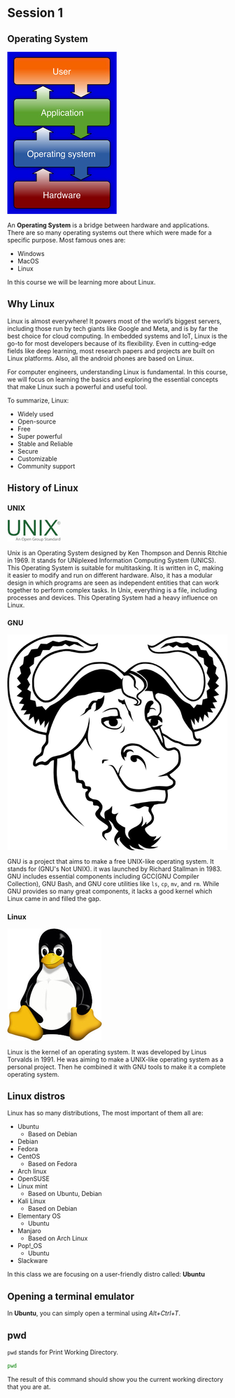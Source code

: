 # Session 1

## Operating System

![OS hierarchy](figures/OS_hierarchy.jpg)

An **Operating System** is a bridge between hardware
and applications.
There are so many operating systems out there which were
made for a specific purpose.
Most famous ones are:
* Windows
* MacOS
* Linux

In this course we will be learning more
about Linux.

## Why Linux

Linux is almost everywhere!
It powers most of the world’s biggest servers,
including those run by tech giants like Google and Meta,
and is by far the best choice for cloud computing.
In embedded systems and IoT, Linux is the go-to for most
developers because of its flexibility.
Even in cutting-edge fields like deep learning,
most research papers and projects are built on Linux platforms.
Also, all the android phones are based on Linux.

For computer engineers, understanding Linux is fundamental.
In this course, we will focus on learning the basics and
exploring the essential concepts that make Linux such a
powerful and useful tool.

To summarize, Linux:
* Widely used
* Open-source
* Free
* Super powerful
* Stable and Reliable
* Secure
* Customizable
* Community support

## History of Linux

### UNIX

![UNIX logo](figures/UNIX_logo.jpg)

Unix is an Operating System designed by
Ken Thompson and Dennis Ritchie in 1969.
It stands for UNiplexed Information Computing System (UNICS).
This Operating System is suitable for multitasking.
It is written in C, making it easier to modify and run
on different hardware. Also, it has a modular design in which
programs are seen as independent entities that can work together
to perform complex tasks.
In Unix, everything is a file, including processes and devices.
This Operating System had a heavy influence on Linux.

### GNU

![GNU logo](figures/GNU_logo.png)

GNU is a project that aims to make a free UNIX-like
operating system.
It stands for (GNU's Not UNIX).
it was launched by Richard Stallman in 1983.
GNU includes essential components including
GCC(GNU Compiler Collection), GNU Bash, and GNU core utilities
like `ls`, `cp`, `mv`, and `rm`.
While GNU provides so many great components,
it lacks a good kernel which Linux came in and filled the gap.

### Linux

![Linux logo](figures/Linux_logo.jpg)

Linux is the kernel of an operating system.
It was developed by Linus Torvalds in 1991.
He was aiming to make a UNIX-like operating system as
a personal project.
Then he combined it with GNU tools to make it a complete
operating system.

## Linux distros

Linux has so many distributions, The most important
of them all are:
* Ubuntu
  * Based on Debian
* Debian
* Fedora
* CentOS
  * Based on Fedora
* Arch linux
* OpenSUSE
* Linux mint
  * Based on Ubuntu, Debian
* Kali Linux
  * Based on Debian
* Elementary OS
  * Ubuntu
* Manjaro
  * Based on Arch Linux
* Pop!_OS
  * Ubuntu
* Slackware

In this class we are focusing on a user-friendly
distro called: **Ubuntu**

## Opening a terminal emulator

In **Ubuntu**, you can simply open a terminal 
using *Alt+Ctrl+T*.

## pwd

`pwd` stands for Print Working Directory.

```bash
pwd
```

The result of this command should show you the
current working directory that you are at.


